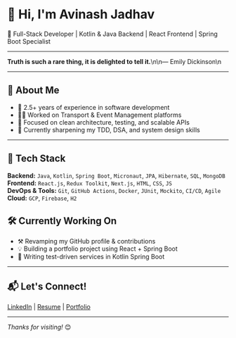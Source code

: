 # 👋 Hi, I'm Avinash Jadhav

🚀 Full-Stack Developer | Kotlin & Java Backend | React Frontend | Spring Boot Specialist

---

<!-- START_QUOTE -->
**Truth is such a rare thing, it is delighted to tell it.**\n\n— Emily Dickinson\n
<!-- END_QUOTE -->

---

## 🧠 About Me

- 💼 2.5+ years of experience in software development
- 🧑‍💻 Worked on Transport & Event Management platforms
- 🔁 Focused on clean architecture, testing, and scalable APIs
- 🌱 Currently sharpening my TDD, DSA, and system design skills

---

## 🔧 Tech Stack

**Backend:** `Java`, `Kotlin`, `Spring Boot`, `Micronaut`, `JPA`, `Hibernate`, `SQL`, `MongoDB`  
**Frontend:** `React.js`, `Redux Toolkit`, `Next.js`, `HTML`, `CSS`, `JS`  
**DevOps & Tools:** `Git`, `GitHub Actions`, `Docker`, `JUnit`, `Mockito`, `CI/CD`, `Agile`  
**Cloud:** `GCP`, `Firebase`, `H2`


## 🛠️ Currently Working On

- ⚒️ Revamping my GitHub profile & contributions
- 💡 Building a portfolio project using React + Spring Boot
- 🧪 Writing test-driven services in Kotlin Spring Boot

---

## 📬 Let's Connect!

[LinkedIn](https://www.linkedin.com/in/avinash-jadhav-1b5b28220) | [Resume](#) | [Portfolio](#)

---

_Thanks for visiting!_ 😊
